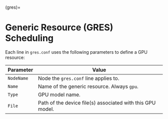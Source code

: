 (gres)=
# Generic Resource (GRES) Scheduling

Each line in `gres.conf` uses the following parameters to define a GPU resource:

| Parameter  | Value                                                      |
| ---------- | ---------------------------------------------------------- |
| `NodeName` | Node the `gres.conf` line applies to.                      |
| `Name`     | Name of the generic resource. Always `gpu`.           |
| `Type`     | GPU model name.                                            |
| `File`     | Path of the device file(s) associated with this GPU model. |
